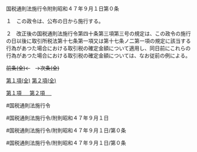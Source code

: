 国税通則法施行令附則昭和４７年９月１日第０条

１　この政令は、公布の日から施行する。

２　改正後の国税通則法施行令第四十条第三項第三号の規定は、この政令の施行の日以後に取引所税法第十七条第一項又は第十七条ノ二第一項の規定に該当する行為があつた場合における取引税の確定金額について適用し、同日前にこれらの行為があつた場合における取引税の確定金額については、なお従前の例による。

~~前条(全)←~~　~~→次条(全)~~

[第１項(全)](国税通則法施行＿令附則昭和４７年９月１日第０条第１項_.md)  [第２項(全)](国税通則法施行＿令附則昭和４７年９月１日第０条第２項_.md)  

[第１項 　 ](国税通則法施行＿令附則昭和４７年９月１日第０条第１項.md)  [第２項 　 ](国税通則法施行＿令附則昭和４７年９月１日第０条第２項.md)  

#国税通則法施行令

#国税通則法施行令/附則昭和４７年９月１日

#国税通則法施行令/附則昭和４７年９月１日/第０条

#国税通則法施行令/附則昭和４７年９月１日/第０条

